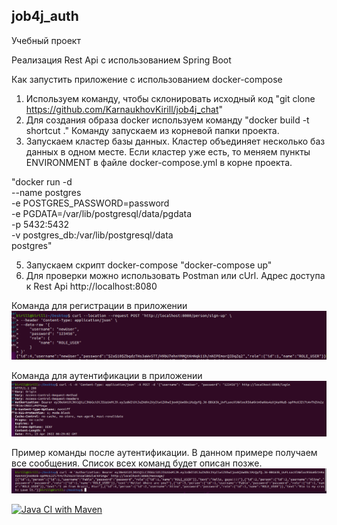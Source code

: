 ## job4j_auth

Учебный проект

Реализация Rest Api с использованием Spring Boot

Как запустить приложение с использованием docker-compose
1. Используем команду, чтобы склонировать исходный код "git clone https://github.com/KarnaukhovKirill/job4j_chat"
2. Для создания образа docker используем команду "docker build -t shortcut ." Команду запускаем из корневой папки проекта.
3. Запускаем кластер базы данных. Кластер объединяет несколько баз данных в одном месте. Если кластер уже есть, то меняем
пункты ENVIRONMENT в файле docker-compose.yml в корне проекта. 
   
"docker run -d \
   --name postgres \
   -e POSTGRES_PASSWORD=password \
   -e PGDATA=/var/lib/postgresql/data/pgdata \
   -p 5432:5432 \
   -v postgres_db:/var/lib/postgresql/data \
   postgres"

5. Запускаем скрипт docker-compose "docker-compose up"
6. Для проверки можно использовать Postman или cUrl. Адрес доступа к Rest Api http://localhost:8080

Команда для регистрации в приложении
![alt text](https://github.com/KarnaukhovKirill/job4j_chat/blob/main/img/sing-up.png)

Команда для аутентификации в приложении
![alt text](https://github.com/KarnaukhovKirill/job4j_chat/blob/main/img/login.png)

Пример команды после аутентификации. В данном примере получаем все сообщения. Список всех команд будет описан позже.
![alt text](https://github.com/KarnaukhovKirill/job4j_chat/blob/main/img/getMessage.png)

[![Java CI with Maven](https://github.com/KarnaukhovKirill/job4j_chat/actions/workflows/github-actions-demo.yml/badge.svg)](https://github.com/KarnaukhovKirill/job4j_chat/actions/workflows/github-actions-demo.yml)